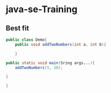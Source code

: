 # java-se-Training

## Best fit

```java
public class Demo{
    public void addTwoNumbers(int a, int b){

    }

public static void main(Sring args...){
    addTwoNumbers(5, 10);

}

}

```
